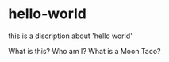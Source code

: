 # hello-world
this is a discription about 'hello world'

What is this? Who am I? What is a Moon Taco?
